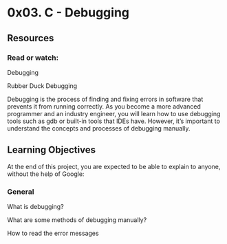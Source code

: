 # 0x03. C - Debugging

## Resources

### Read or watch:

Debugging

Rubber Duck Debugging

Debugging is the process of finding and fixing errors in software that prevents it from running correctly. 
As you become a more advanced programmer and an industry engineer, you will learn how to use debugging tools such as gdb or built-in tools that IDEs have. 
However, it’s important to understand the concepts and processes of debugging manually.

## Learning Objectives

At the end of this project, you are expected to be able to explain to anyone, without the help of Google:

### General

What is debugging?

What are some methods of debugging manually?

How to read the error messages


